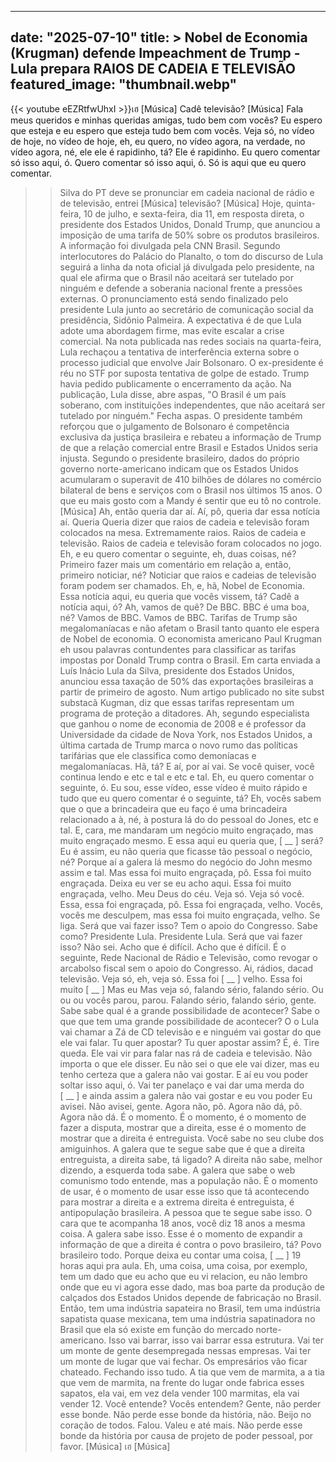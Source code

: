 
---
date: "2025-07-10"
title: > 
    Nobel de Economia (Krugman) defende Impeachment de Trump - Lula prepara RAIOS DE CADEIA E TELEVISÃO
featured_image: "thumbnail.webp"
---
{{< youtube eEZRtfwUhxI >}}เฮ
[Música]
Cadê televisão?
[Música]
Fala meus queridos e minhas queridas
amigas, tudo bem com vocês?
Eu
espero que esteja
e eu espero que esteja tudo bem com
vocês. Veja só, no vídeo de hoje, no
vídeo de hoje, eh, eu quero,
no vídeo agora, na verdade, no vídeo
agora, né, ele ele é rapidinho, tá? Ele
é rapidinho. Eu quero comentar só isso
aqui, ó. Quero comentar só isso aqui, ó.
Só is aqui que eu quero comentar.
>> Silva do PT deve se pronunciar em cadeia
nacional de rádio e de televisão, entrei
[Música]
televisão?
[Música]
Hoje, quinta-feira, 10 de julho, e
sexta-feira, dia 11, em resposta direta,
o presidente dos Estados Unidos, Donald
Trump, que anunciou a imposição de uma
tarifa de 50% sobre os produtos
brasileiros. A informação foi divulgada
pela CNN Brasil. Segundo interlocutores
do Palácio do Planalto, o tom do
discurso de Lula seguirá a linha da nota
oficial já divulgada pelo presidente, na
qual ele afirma que o Brasil não
aceitará ser tutelado por ninguém e
defende a soberania nacional frente a
pressões externas. O pronunciamento está
sendo finalizado pelo presidente Lula
junto ao secretário de comunicação
social da presidência, Sidônio Palmeira.
A expectativa é de que Lula adote uma
abordagem firme, mas evite escalar a
crise comercial. Na nota publicada nas
redes sociais na quarta-feira, Lula
rechaçou a tentativa de interferência
externa sobre o processo judicial que
envolve Jair Bolsonaro. O ex-presidente
é réu no STF por suposta tentativa de
golpe de estado. Trump havia pedido
publicamente o encerramento da ação. Na
publicação, Lula disse, abre aspas, "O
Brasil é um país soberano, com
instituições independentes, que não
aceitará ser tutelado por ninguém."
Fecha aspas. O presidente também
reforçou que o julgamento de Bolsonaro é
competência exclusiva da justiça
brasileira e rebateu a informação de
Trump de que a relação comercial entre
Brasil e Estados Unidos seria injusta.
Segundo o presidente brasileiro, dados
do próprio governo norte-americano
indicam que os Estados Unidos acumularam
o superavit de 410 bilhões de dólares no
comércio bilateral de bens e serviços
com o Brasil nos últimos 15 anos.
O que eu mais gosto com a Mandy é sentir
que eu tô no controle.
[Música]
>> Ah, então queria dar aí.
Aí, pô,
>> queria dar essa notícia aí.
Queria
Queria dizer que
raios de cadeia e televisão foram
colocados na mesa.
Extremamente raios. Raios de cadeia e
televisão. Raios de cadeia e televisão
foram colocados no jogo. Eh, e eu quero
comentar o seguinte, eh, duas coisas,
né? Primeiro fazer mais um comentário em
relação a,
então, primeiro noticiar, né? Noticiar
que raios e cadeias de televisão foram
podem ser chamados. Eh, e, hã,
Nobel de Economia. Essa notícia aqui, eu
queria que vocês vissem, tá?
Cadê a notícia aqui, ó?
Ah, vamos de quê? De BBC.
BBC é uma boa, né? Vamos de BBC. Vamos
de BBC. Tarifas de Trump são
megalomaníacas e não afetam o Brasil
tanto quanto ele espera de Nobel de
economia. O economista americano Paul
Krugman eh usou palavras contundentes
para classificar as tarifas impostas por
Donald Trump contra o Brasil. Em carta
enviada a Luís Inácio Lula da Silva,
presidente dos Estados Unidos, anunciou
essa taxação de 50% das exportações
brasileiras a partir de primeiro de
agosto. Num artigo publicado no site
subst substacã
Kugman, diz que essas tarifas
representam um programa de proteção a
ditadores.
Ah, segundo especialista que ganhou o
nome de economia de 2008 e é professor
da Universidade da cidade de Nova York,
nos Estados Unidos, a última cartada de
Trump marca o novo rumo das políticas
tarifárias que ele classifica como
demoníacas e megalomaníacas.
Hã, tá? E aí, por aí vai. Se você
quiser, você continua lendo e etc e tal
e etc e tal. Eh, eu quero comentar o
seguinte,
ó. Eu sou, esse vídeo, esse vídeo é
muito rápido e tudo que eu quero
comentar é o seguinte, tá? Eh, vocês
sabem que o que a brincadeira que eu
faço é uma brincadeira relacionado a à,
né, à postura lá do do pessoal do Jones,
etc e tal. E, cara, me mandaram um
negócio muito engraçado, mas muito
engraçado mesmo. E essa aqui eu queria
que, [ __ ] será? Eu é assim, eu não
queria que ficasse tão pessoal o
negócio, né? Porque aí a galera lá mesmo
do negócio do John mesmo assim e tal.
Mas essa foi muito engraçada, pô.
Essa foi muito engraçada. Deixa eu ver
se eu acho aqui.
Essa foi muito engraçada, velho. Meu
Deus do céu. Veja só. Veja só você.
Essa, essa foi engraçada, pô.
Essa foi engraçada, velho.
Vocês, vocês me desculpem, mas essa foi
muito engraçada, velho. Se liga.
>> Será que vai fazer isso?
Tem o apoio do Congresso. Sabe como?
Presidente Lula. Presidente Lula. Será
que vai fazer isso? Não sei. Acho que é
difícil. Acho que é difícil. É o
seguinte,
Rede Nacional de Rádio e Televisão,
>> como revogar o arcabolso fiscal sem o
apoio do Congresso.
>> Ai, rádios, dacad televisão. Veja só,
eh,
veja só.
Essa foi [ __ ] velho. Essa foi muito
[ __ ] Mas
eu
Mas veja só, falando sério, falando
sério. Ou ou ou vocês parou, parou.
Falando sério, falando sério,
gente. Sabe sabe qual é a grande
possibilidade de acontecer? Sabe o que
que tem uma grande possibilidade de
acontecer?
O o Lula vai chamar a Zá de CD televisão
e
e ninguém vai gostar do que ele vai
falar. Tu quer apostar?
Tu quer apostar assim? É, é. Tire queda.
Ele vai vir para falar nas rá de cadeia
e televisão. Não importa o que ele
disser. Eu não sei o que ele vai dizer,
mas eu tenho certeza que a galera não
vai gostar. E aí eu vou poder soltar
isso aqui, ó. Vai ter panelaço e vai dar
uma merda do [ __ ] e ainda assim a
galera não vai gostar e eu vou poder Eu
avisei. Não avisei,
gente.
Agora não, pô.
Agora não dá, pô. Agora não dá. É o
momento. É o momento,
é o momento de fazer a disputa,
mostrar que a direita, esse é o momento
de mostrar que a direita é entreguista.
Você sabe no seu clube dos amiguinhos. A
galera que te segue sabe
que é que a direita entreguista, a
direita sabe, tá ligado? A direita não
sabe, melhor dizendo, a esquerda toda
sabe. A galera que sabe o web comunismo
todo entende, mas a população não. É o
momento de usar, é o momento de usar
esse isso que tá acontecendo para
mostrar a direita e a extrema direita é
entreguista,
é antipopulação brasileira. A pessoa que
te segue sabe isso. O cara que te
acompanha 18 anos, você diz 18 anos a
mesma coisa. A galera sabe isso. Esse é
o momento de expandir a informação de
que a direita é contra o povo
brasileiro, tá? Povo brasileiro todo.
Porque deixa eu contar uma coisa,
[ __ ] 19 horas aqui pra aula. Eh, uma
coisa, uma coisa,
por exemplo, tem um dado que eu acho que
eu vi relacion, eu não lembro onde que
eu vi agora esse dado,
mas boa parte da produção de calçados
dos Estados Unidos depende de fabricação
no Brasil. Então, tem uma indústria
sapateira
no Brasil, tem uma indústria sapatista
quase mexicana, tem uma indústria
sapatinadora no Brasil que ela só existe
em função
do mercado norte-americano. Isso vai
barrar, isso vai barrar essa estrutura.
Vai ter um monte de gente desempregada
nessas empresas.
Vai ter um monte de lugar que vai
fechar. Os empresários vão ficar
chateado.
Fechando isso tudo. A tia que vem de
marmita, a a tia que vem de marmita, na
frente do lugar onde fabrica esses
sapatos, ela vai, em vez dela vender 100
marmitas, ela vai vender 12. Você
entende?
Vocês entendem?
Gente, não perder esse bonde. Não perde
esse bonde da história, não. Beijo no
coração de todos. Falou. Valeu e até
mais. Não perde esse bonde da história
por causa de projeto de poder pessoal,
por favor.
[Música]
เฮ
[Música]